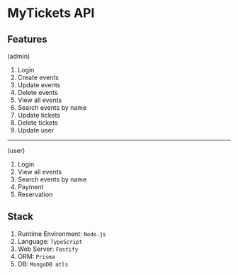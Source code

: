# MyTickets API

## Features
(admin)
1. Login
2. Create events
3. Update events
4. Delete events
5. View all events
6. Search events by name
7. Update tickets
8. Delete tickets
9. Update user
--------------------
(user)

1. Login
2.  View all events
3. Search events by name
4. Payment
5. Reservation



## Stack
1. Runtime Environment: `Node.js`
2. Language: `TypeScript`
3. Web Server: `Fastify`
4. ORM: `Prisma`
5. DB: `MongoDB atls`




